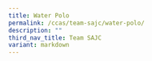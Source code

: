 ```yaml
---
title: Water Polo
permalink: /ccas/team-sajc/water-polo/
description: ""
third_nav_title: Team SAJC
variant: markdown
---
```

